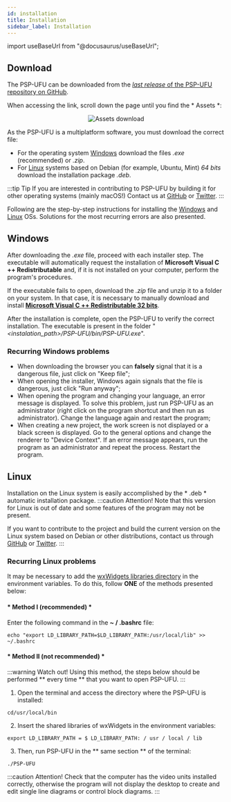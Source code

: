 ```yaml
---
id: installation
title: Installation
sidebar_label: Installation
---
```

import useBaseUrl from "@docusaurus/useBaseUrl";

## Download

The PSP-UFU can be downloaded from the [*last release* of the PSP-UFU repository on GitHub](https://github.com/Thales1330/PSP/releases/latest).

When accessing the link, scroll down the page until you find the * Assets *:

<div><center><img src={useBaseUrl("images/download.png")} alt="Assets download" title="Informações da Figura" /></center></div>

As the PSP-UFU is a multiplatform software, you must download the correct file:
- For the operating system [Windows](installation#windows) download the files *.exe* (recommended) or *.zip*.
- For [Linux](installation#linux) systems based on Debian (for example, Ubuntu, Mint) *64 bits* download the installation package *.deb*.

:::tip Tip
If you are interested in contributing to PSP-UFU by building it for other operating systems (mainly macOS!) Contact us at [GitHub](https://github.com/Thales1330/PSP/issues) or [Twitter](https://twitter.com/PspUfu).
:::

Following are the step-by-step instructions for installing the [Windows](installation#windows) and [Linux](installation#linux) OSs. Solutions for the most recurring errors are also presented.

## Windows
After downloading the *.exe* file, proceed with each installer step. The executable will automatically request the installation of **Microsoft Visual C ++ Redistributable** and, if it is not installed on your computer, perform the program's procedures.

If the executable fails to open, download the *.zip* file and unzip it to a folder on your system. In that case, it is necessary to manually download and install [**Microsoft Visual C ++ Redistributable 32 bits**](https://aka.ms/vs/16/release/vc_redist.x86.exe).

After the installation is complete, open the PSP-UFU to verify the correct installation. The executable is present in the folder "*<instalation_path>/PSP-UFU/bin/PSP-UFU.exe*".

### Recurring Windows problems
- When downloading the browser you can **falsely** signal that it is a dangerous file, just click on "Keep file";
- When opening the installer, Windows again signals that the file is dangerous, just click "Run anyway";
- When opening the program and changing your language, an error message is displayed. To solve this problem, just run PSP-UFU as an administrator (right click on the program shortcut and then run as administrator). Change the language again and restart the program;
- When creating a new project, the work screen is not displayed or a black screen is displayed. Go to the general options and change the renderer to "Device Context". If an error message appears, run the program as an administrator and repeat the process. Restart the program.


## Linux
Installation on the Linux system is easily accomplished by the * .deb * automatic installation package.
:::caution Attention!
Note that this version for Linux is out of date and some features of the program may not be present.

If you want to contribute to the project and build the current version on the Linux system based on Debian or other distributions, contact us through [GitHub](https://github.com/Thales1330/PSP/issues) or [Twitter](https://twitter.com/PspUfu).
:::

### Recurring Linux problems
It may be necessary to add the [wxWidgets libraries directory](https://wiki.wxwidgets.org/Compiling_and_getting_started#Running_wxWidgets_projects) in the environment variables.
To do this, follow **ONE** of the methods presented below:

#### * Method I (recommended) *
Enter the following command in the **~ / .bashrc** file:
```shell
echo "export LD_LIBRARY_PATH=$LD_LIBRARY_PATH:/usr/local/lib" >> ~/.bashrc
```

#### * Method II (not recommended) *
:::warning Watch out!
Using this method, the steps below should be performed ** every time ** that you want to open PSP-UFU.
:::
1. Open the terminal and access the directory where the PSP-UFU is installed:
```shell
cd/usr/local/bin
```
2. Insert the shared libraries of wxWidgets in the environment variables:
```shell
export LD_LIBRARY_PATH = $ LD_LIBRARY_PATH: / usr / local / lib
```
3. Then, run PSP-UFU in the ** same section ** of the terminal:
```shell
./PSP-UFU
```

:::caution Attention!
Check that the computer has the video units installed correctly, otherwise the program will not display the desktop to create and edit single line diagrams or control block diagrams.
:::
